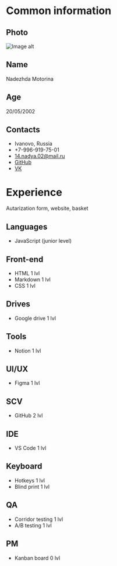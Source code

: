 # Common information

## Photo
![Image alt](https://avatars.githubusercontent.com/u/80123213?v=4)

## Name
Nadezhda Motorina

## Age
20/05/2002

## Contacts
- Ivanovo, Russia
- +7-996-919-75-01
- 14.nadya.02@mail.ru
- [GitHub](https://github.com/Nadmot)
- [VK](https://vk.com/nadezhda__14)

# Experience
Autarization form, website, basket

## Languages
- JavaScript (junior level)

## Front-end
- HTML 1 lvl 
- Markdown 1 lvl
- CSS 1 lvl

## Drives
- Google drive 1 lvl

## Tools
- Notion 1 lvl

## UI/UX
- Figma 1 lvl

## SCV
- GitHub 2 lvl

## IDE
- VS Code 1 lvl

## Keyboard
- Hotkeys 1 lvl
- Blind print 1 lvl

## QA
- Corridor testing 1 lvl
- A/B testing 1 lvl

## PM
- Kanban board 0 lvl
